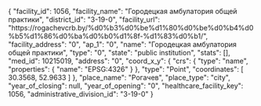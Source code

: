 {
    "facility_id": 1056,
    "facility_name": "Городецкая амбулатория общей практики",
    "district_id": "3-19-0",
    "facility_url": "https:\/\/rogachevcrb.by\/%d0%b3%d0%be%d1%80%d0%be%d0%b4%d0%b5%d1%86%d0%ba%d0%b0%d1%8f-%d1%83%d0%b1\/",
    "facility_address": "0",
    "ap_1": "0",
    "name": "Городецкая амбулатория общей практики",
    "type": "0",
    "state": "public institution",
    "stats": [],
    "med_id": 10215019,
    "address": "0",
    "coord_x_y": {
        "crs": {
            "type": "name",
            "properties": {
                "name": "EPSG:4326"
            }
        },
        "type": "Point",
        "coordinates": [
            30.3568,
            52.9633
        ]
    },
    "place_name": "Рогачев",
    "place_type": "city",
    "year_of_closing": null,
    "year_of_opening": "0",
    "healthcare_facility_key": 1056,
    "administrative_division_id": "3-19-0"
}